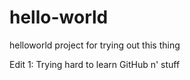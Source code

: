 # hello-world
helloworld project for trying out this thing

Edit 1: Trying hard to learn GitHub n' stuff
